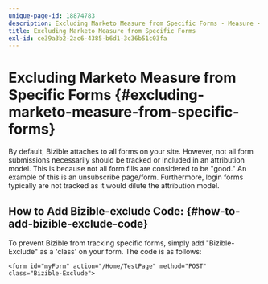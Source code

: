 ```yaml
---
unique-page-id: 18874783
description: Excluding Marketo Measure from Specific Forms - Measure - Product Documentation
title: Excluding Marketo Measure from Specific Forms
exl-id: ce39a3b2-2ac6-4385-b6d1-3c36b51c03fa
---
```

# Excluding Marketo Measure from Specific Forms {#excluding-marketo-measure-from-specific-forms}

By default, Bizible attaches to all forms on your site. However, not all form submissions necessarily should be tracked or included in an attribution model. This is because not all form fills are considered to be "good." An example of this is an unsubscribe page/form. Furthermore, login forms typically are not tracked as it would dilute the attribution model.

## How to Add Bizible-exclude Code:  {#how-to-add-bizible-exclude-code}

To prevent Bizible from tracking specific forms, simply add "Bizible-Exclude" as a 'class' on your form. The code is as follows:

`<form id="myForm" action="/Home/TestPage" method="POST" class="Bizible-Exclude">`
